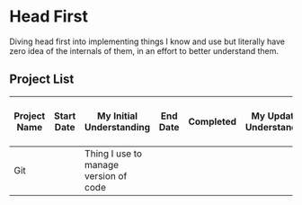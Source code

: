 # Head First
Diving head first into implementing things I know and use but literally have zero idea of the internals of them, in an effort to better understand them.

## Project List
| Project Name | Start Date | My Initial Understanding | End Date | Completed | My Updated Understanding | My Choice of Technology Used | Original Source | Original Technology Used | 
| ------------ | ---------- | ------------------------ | -------- | --------- | ------------------------ | ---------------------------- | --------------- | ------------------------ |
| Git          |            | Thing I use to manage version of code | | | | | | |
